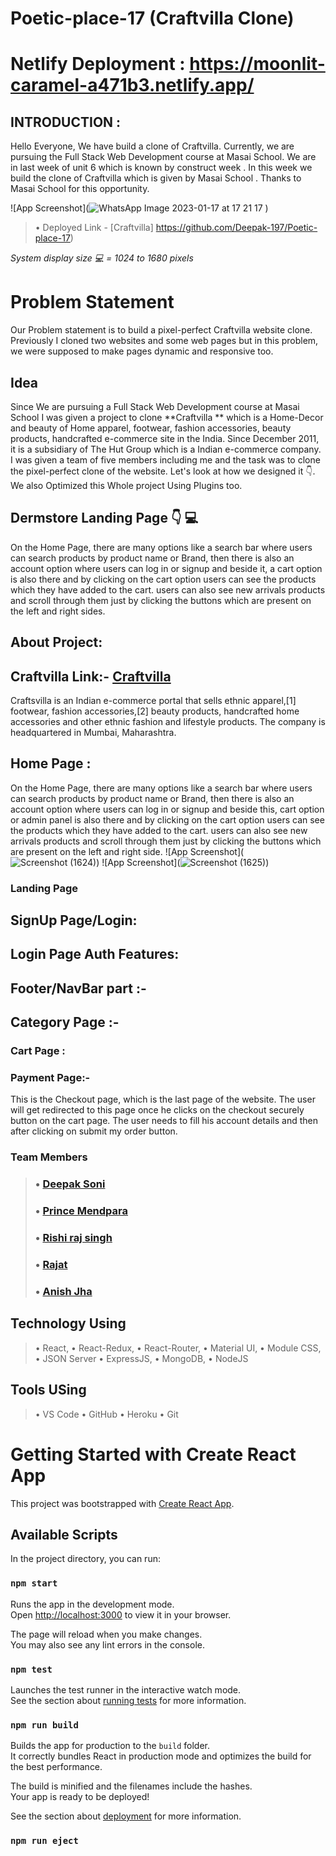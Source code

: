 # Poetic-place-17 (Craftvilla Clone)

# Netlify Deployment : https://moonlit-caramel-a471b3.netlify.app/

## INTRODUCTION :

Hello Everyone, We have build a clone of Craftvilla. Currently, we are pursuing the Full Stack Web Development course at Masai School. We are in last week of unit 6 which is known by construct week . In this week we build the clone of Craftvilla which is given by Masai School . Thanks to Masai School for this opportunity.
<br>

![App Screenshot](![WhatsApp Image 2023-01-17 at 17 21 17](https://user-images.githubusercontent.com/104504771/218248759-5f88b136-93e2-48ba-b347-8b2ea2bbb889.jpg)
)

> • Deployed Link - [Craftvilla] https://github.com/Deepak-197/Poetic-place-17)

*System display size 💻 = 1024 to 1680 pixels*
<br>


# Problem Statement

Our Problem statement is to build a pixel-perfect Craftvilla website clone. Previously I cloned two websites and some web pages but in this problem, we were supposed to make pages dynamic and responsive too.

## Idea

Since We are pursuing a Full Stack Web Development course at Masai School I was given a project to clone **Craftvilla ** which is a Home-Decor and beauty of Home apparel, footwear, fashion accessories, beauty products, handcrafted  e-commerce site in the India. Since December 2011, it is a subsidiary of The Hut Group which is a Indian e-commerce company.  I was given a team of five members including me and the task was to clone the pixel-perfect clone of the website. Let's look at how we designed it 👇. We also Optimized this Whole project Using Plugins too.

## Dermstore Landing Page 👇 💻
On the Home Page, there are many options like a search bar where users can search products by product name or Brand, then there is also an account option where users can log in or signup and beside it, a cart option is also there and by clicking on the cart option users can see the products which they have added to the cart.
users can also see new arrivals products and scroll through them just by clicking the buttons which are present on the left and right sides.

## About Project: 

## Craftvilla Link:- [Craftvilla](https://www.craftvilla.com)

Craftsvilla is an Indian e-commerce portal that sells ethnic apparel,[1] footwear, fashion accessories,[2] beauty products, handcrafted home accessories and other ethnic fashion and lifestyle products. The company is headquartered in Mumbai, Maharashtra.


## Home Page :

On the Home Page, there are many options like a search bar where users can search products by product name or Brand, then there is also an account option where users can log in or signup and beside this, cart option or admin panel is also there and by clicking on the cart option users can see the products which they have added to the cart.
users can also see new arrivals products and scroll through them just by clicking the buttons which are present on the left and right side.
![App Screenshot](![Screenshot (1624)](https://user-images.githubusercontent.com/104504771/218249314-56e43982-f96e-4507-880a-30e3519342b6.png))
![App Screenshot](![Screenshot (1625)](https://user-images.githubusercontent.com/104504771/218249320-165487f7-beee-49c5-86aa-52e5d04e54be.png))



### Landing Page


## SignUp Page/Login:


## Login Page Auth Features:


## Footer/NavBar part :-



## Category Page  :-




### Cart Page :



### Payment Page:-


This is the Checkout page, which is the last page of the website. The user will get redirected to this page once he clicks on the checkout securely button on the cart page. The user needs to fill his account details and then after clicking on submit my order button.


### Team Members

> ### • [Deepak Soni](https://github.com/Deepak-197)
> ### • [Prince Mendpara](https://github.com/princepatel7405)
> ### • [Rishi raj singh](https://github.com/Rii-C)
> ### • [Rajat](https://github.com/RajatMujawar123)
> ### • [Anish Jha](https://github.com/Anish-Jha)



## Technology Using
> • React,
> • React-Redux,
> • React-Router,
> • Material UI,
> • Module CSS,
> • JSON Server
> • ExpressJS,
> • MongoDB,
> • NodeJS

## Tools USing
> • VS Code
> • GitHub
> • Heroku
> • Git


# Getting Started with Create React App

This project was bootstrapped with [Create React App](https://github.com/facebook/create-react-app).

## Available Scripts

In the project directory, you can run:

### `npm start`

Runs the app in the development mode.\
Open [http://localhost:3000](http://localhost:3000) to view it in your browser.

The page will reload when you make changes.\
You may also see any lint errors in the console.

### `npm test`

Launches the test runner in the interactive watch mode.\
See the section about [running tests](https://facebook.github.io/create-react-app/docs/running-tests) for more information.

### `npm run build`

Builds the app for production to the `build` folder.\
It correctly bundles React in production mode and optimizes the build for the best performance.

The build is minified and the filenames include the hashes.\
Your app is ready to be deployed!

See the section about [deployment](https://facebook.github.io/create-react-app/docs/deployment) for more information.

### `npm run eject`





